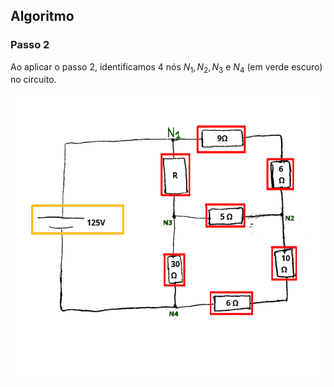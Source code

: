 ## Algoritmo

### Passo 2

<div class="grid-50-50">

<div class="grid-element">

Ao aplicar o passo 2, identificamos 4 nós $N_{1}, N_{2}, N_{3} \text{ e } N_{4}$ (em verde escuro) no circuito.

</div>

<div class="grid-element">

<!-- _class: transparent -->
![Identificação dos Nós](./img/circuito_nos_identificados.png)

</div>

</div>
